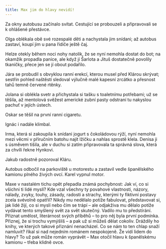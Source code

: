 ```yaml
---
title: Max jim do hlavy nevidí!
---
```


Za okny autobusu začínalo svítat. Cestující se probouzeli a připravovali se k ohlášené přestávce.

Olga oblékala obě své rozespalé děti a nachystala jim snídani; až autobus zastaví, koupí jim u pana řidiče ještě čaj.

Helze otekly během noci nohy natolik, že se nyní nemohla dostat do bot; na okamžik propadla panice, ale když jí Šarlota a Jituš dostatečně povolily tkaničky, přece jen se jí obout podařilo.

Jára se probudil s obvyklou ranní erekcí, kterou musel před Klárou skrývat; sestřin pohled naštěstí sledoval výlučně malé kapesní zrcátko a přesnost tahů temně červené rtěnky.

Jolana si oblékla svetr a přichystala si tašku s toaletnímu potřebami; už se těšila, až mentolová svěžest americké zubní pasty odstraní tu nakyslou pachuť v jejích ústech.

Oskar se těšil na první ranní cigaretu.

Ignác i nadále klimbal.

Irma, která si zakoupila k snídani jogurt s čokoládovou rýží, nyní nemohla mezi věcmi v příručním batohu najít lžičku a nahlas sprostě klela. Denisa ji s úsměvem tišila, ale v duchu si zatím připravovala ta správná slova, která za chvíli řekne Hynkovi.

Jakub radostně pozoroval Kláru.

Autobus odbočil na parkoviště u motorestu a zastavil vedle španělského kamionu plného živých ovcí. Karel vypnul motor.

Maxe v nastalém tichu opět přepadla známá pochybnost: Jak ví, co si všichni ti lidé myslí? Kde vzal všechny ty povahové vlastnosti, názory, nálady, zvyky, touhy, zásady, radosti a strachy, kterými ty fiktivní postavy zcela svévolně opatřil? Nikdy mu nedělalo potíže fabulovat, představovat si, jak lidé žijí, co si myslí nebo čím se trápí – ale odjakživa mu dělalo potíže vydávat tento smyšlený svět za svět skutečný. Vadilo mu to předstírání. Přiznat umělost, literárnost svých příběhů – to pro něj byla první podmínka. Přiznej, že si trochu vymýšlíš – a pak už si můžeš dělat cokoliv. Dráždily ho knihy, ve kterých takové přiznání nenacházel. Co se nám to ten chlap snaží namluvit? říkal si nad nejedním románem nespokojeně. Že vidí lidem do hlavy? To už pak může román vyprávět – Max otočil hlavu k španělskému kamionu – třeba klidně ovce.
